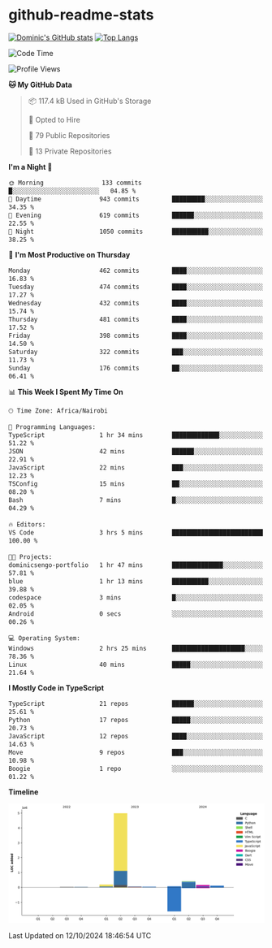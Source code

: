 # github-readme-stats
[![Dominic's GitHub stats](https://github-readme-stats.vercel.app/api?username=Domengo&show_icons=true)](https://github.com/anuraghazra/github-readme-stats)
[![Top Langs](https://github-readme-stats.vercel.app/api/top-langs/?username=Domengo&show_icons=true)](https://github.com/Domengo/github-readme-stats)

<!--START_SECTION:waka-->
![Code Time](http://img.shields.io/badge/Code%20Time-845%20hrs%2053%20mins-blue)

![Profile Views](http://img.shields.io/badge/Profile%20Views-0-blue)

**🐱 My GitHub Data** 

> 📦 117.4 kB Used in GitHub's Storage 
 > 
> 💼 Opted to Hire
 > 
> 📜 79 Public Repositories 
 > 
> 🔑 13 Private Repositories 
 > 
**I'm a Night 🦉** 

```text
🌞 Morning                133 commits         █░░░░░░░░░░░░░░░░░░░░░░░░   04.85 % 
🌆 Daytime                943 commits         █████████░░░░░░░░░░░░░░░░   34.35 % 
🌃 Evening                619 commits         ██████░░░░░░░░░░░░░░░░░░░   22.55 % 
🌙 Night                  1050 commits        ██████████░░░░░░░░░░░░░░░   38.25 % 
```
📅 **I'm Most Productive on Thursday** 

```text
Monday                   462 commits         ████░░░░░░░░░░░░░░░░░░░░░   16.83 % 
Tuesday                  474 commits         ████░░░░░░░░░░░░░░░░░░░░░   17.27 % 
Wednesday                432 commits         ████░░░░░░░░░░░░░░░░░░░░░   15.74 % 
Thursday                 481 commits         ████░░░░░░░░░░░░░░░░░░░░░   17.52 % 
Friday                   398 commits         ████░░░░░░░░░░░░░░░░░░░░░   14.50 % 
Saturday                 322 commits         ███░░░░░░░░░░░░░░░░░░░░░░   11.73 % 
Sunday                   176 commits         ██░░░░░░░░░░░░░░░░░░░░░░░   06.41 % 
```


📊 **This Week I Spent My Time On** 

```text
🕑︎ Time Zone: Africa/Nairobi

💬 Programming Languages: 
TypeScript               1 hr 34 mins        █████████████░░░░░░░░░░░░   51.22 % 
JSON                     42 mins             ██████░░░░░░░░░░░░░░░░░░░   22.91 % 
JavaScript               22 mins             ███░░░░░░░░░░░░░░░░░░░░░░   12.23 % 
TSConfig                 15 mins             ██░░░░░░░░░░░░░░░░░░░░░░░   08.20 % 
Bash                     7 mins              █░░░░░░░░░░░░░░░░░░░░░░░░   04.29 % 

🔥 Editors: 
VS Code                  3 hrs 5 mins        █████████████████████████   100.00 % 

🐱‍💻 Projects: 
dominicsengo-portfolio   1 hr 47 mins        ██████████████░░░░░░░░░░░   57.81 % 
blue                     1 hr 13 mins        ██████████░░░░░░░░░░░░░░░   39.88 % 
codespace                3 mins              █░░░░░░░░░░░░░░░░░░░░░░░░   02.05 % 
Android                  0 secs              ░░░░░░░░░░░░░░░░░░░░░░░░░   00.26 % 

💻 Operating System: 
Windows                  2 hrs 25 mins       ████████████████████░░░░░   78.36 % 
Linux                    40 mins             █████░░░░░░░░░░░░░░░░░░░░   21.64 % 
```

**I Mostly Code in TypeScript** 

```text
TypeScript               21 repos            ██████░░░░░░░░░░░░░░░░░░░   25.61 % 
Python                   17 repos            █████░░░░░░░░░░░░░░░░░░░░   20.73 % 
JavaScript               12 repos            ████░░░░░░░░░░░░░░░░░░░░░   14.63 % 
Move                     9 repos             ███░░░░░░░░░░░░░░░░░░░░░░   10.98 % 
Boogie                   1 repo              ░░░░░░░░░░░░░░░░░░░░░░░░░   01.22 % 
```



**Timeline**

![Lines of Code chart](https://raw.githubusercontent.com/Domengo/Domengo/main/assets/bar_graph.png)


 Last Updated on 12/10/2024 18:46:54 UTC
<!--END_SECTION:waka-->


